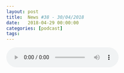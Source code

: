 ```yaml
---
layout: post
title:  News #38 - 30/04/2018
date:   2018-04-29 00:00:00
categories: [podcast]
tags:
---
```

<audio src='http://feeds.soundcloud.com/stream/437382141-la-bulle-crypto-news-38-30042018.mp3' autoplay='false' controls='true' />

News #38 - 30/04/2018
Des questions à propos de l’épisode ? On a dit une bêtise ? Envie de partager et d’échanger ?
Rejoins nous sur notre Discord (discord.gg/TY2S8) communauté Telegram (t.me/joinchat/BPCby0LDFPYTUhYNDlILVg) ou par Twitter @labullecrypto.

ÉPISODE SPONSORISÉ PAR:
OSEDEA: osedea.com/labulle
Merci de soutenir La Bulle Crypto !

Soutenez le podcast:
BTC: 1F8mSBpdVSYbW7S5w5zaFRtPkJGAjneFVN
LTC: LgKsmiwozmhH4XixzP9iUzHR3DBGtCuo7F
ETH (et autres tokens): 0xe390d66441D0144fd54bd82Bff96B94E7620196f

Rejoignez nous au Salon de la Crypto, le 12 Mai à Montréal !
www.eventbrite.ca/e/salon-de-la-cr…kets-43198477810

Newsletter: Ta dose crypto
medium.com/r/?url=http%3A%2F%2Feepurl.com%2FdkBqXv

Youtube goo.gl/X4q3gt
Twitter twitter.com/labullecrypto 
RSS feeds.feedburner.com/labullecrypto
Telegram t.me/joinchat/BPCby0LDFPYTUhYNDlILVg
Soundcloud @la-bulle-crypto
iTunes itunes.apple.com/fr/podcast/la-bulle/id1281121446
Discord discord.gg/mgvXb8m

La Bulle Crypto est un podcast purement information à propos de l’univers des crypto b monnaies. Toutes les information fournies durant cette épisode NE SONT PAS À PRENDRE COMME DES CONSEIL D’INVESTISSEMENT. La Bulle Crypto ne fournit pas de conseils d'investissement.


Ouverture de bitcoincash.io
https://bitzamp.com/hello-group-new-trading-platform-will-base-bch-trading-pairs/ 

Neo et IOTA sur cobinhood
https://medium.com/cobinhood/dev-update-8-kicking-things-up-a-notch-1c5bfb3eda0c 


Coinbene liste BitcoinZ
https://twitter.com/coinbene/status/978961640136761344 

Xtrabyte listé sur NEXT.Exchange
https://blog.xtrabytes.global/borzalom/777-xtrabytes-february-q-borzalom/ 

airdrop pour bitbay
https://blog.bitbay.market/how-bitbay-holders-can-accept-opti-tokens-airdrop-839efcd39c31?gi=1766271caf8c 
Adcoin platform release
https://ads.getadcoin.com/ 


Populus beta lauch 
https://medium.com/@BitPopulous/populous-beta-set-to-go-live-may-1st-2018-b5161c925268 


Syscoin 3.0 release
https://medium.com/@BlockchainFoundry/syscoin-3-0-update-2b4851147c53

Ce que dit Reddit
Neblio
